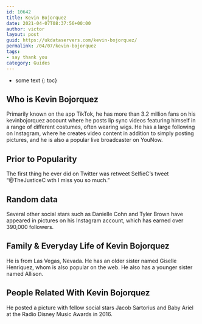 ```yaml
---
id: 10642
title: Kevin Bojorquez
date: 2021-04-07T08:37:56+00:00
author: victor
layout: post
guid: https://ukdataservers.com/kevin-bojorquez/
permalink: /04/07/kevin-bojorquez
tags:
- say thank you
category: Guides
---
```


* some text
{: toc}


## Who is Kevin Bojorquez



Primarily known on the app TikTok, he has more than 3.2 million fans on his kevinbojorquez account where he posts lip sync videos featuring himself in a range of different costumes, often wearing wigs. He has a large following on Instagram, where he creates video content in addition to simply posting pictures, and he is also a popular live broadcaster on YouNow.

                
                
                
## Prior to Popularity



The first thing he ever did on Twitter was retweet SelfieC&#8217;s tweet &#8220;@TheJusticeC wth I miss you so much.&#8221;

                
                
                
## Random data



Several other social stars such as Danielle Cohn and Tyler Brown have appeared in pictures on his Instagram account, which has earned over 390,000 followers. 

                
                
                
## Family & Everyday Life of Kevin Bojorquez



He is from Las Vegas, Nevada. He has an older sister named Giselle Henriquez, whom is also popular on the web. He also has a younger sister named Allison. 

                
                
                
## People Related With Kevin Bojorquez



He posted a picture with fellow social stars Jacob Sartorius and Baby Ariel at the Radio Disney Music Awards in 2016.

                
              
            
          
          
          